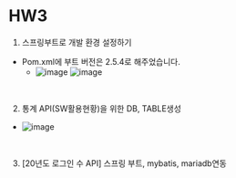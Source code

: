 # HW3

1. 스프링부트로 개발 환경 설정하기
  - Pom.xml에 부트 버전은 2.5.4로 해주었습니다.
    * ![image](https://user-images.githubusercontent.com/71567319/130899007-1972c612-9e27-4df5-bb5f-9dce7102a053.png) ![image](https://user-images.githubusercontent.com/71567319/130899011-74884927-cdd3-4cca-a910-58c947ca55c2.png)

<br>

2. 통계 API(SW활용현황)을 위한 DB, TABLE생성
  - ![image](https://user-images.githubusercontent.com/71567319/130899032-f67302bb-cbda-4fa7-a65e-494b851f7d1f.png)

<br>

3. [20년도 로그인 수 API] 스프링 부트, mybatis, mariadb연동
